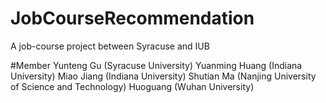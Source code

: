# JobCourseRecommendation
A job-course project between Syracuse and IUB

#Member
Yunteng Gu (Syracuse University)
Yuanming Huang (Indiana University)
Miao Jiang (Indiana University)
Shutian Ma (Nanjing University of Science and Technology)
Huoguang (Wuhan University)
